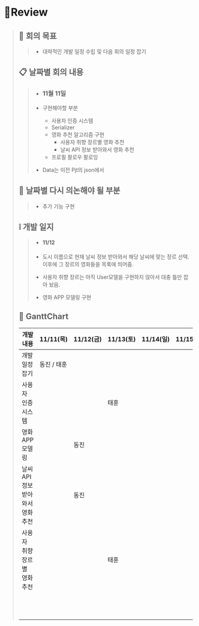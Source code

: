 # 📖Review

> ## 📌 회의 목표
>
> >* 대략적인 개발 일정 수립 및 다음 회의 일정 잡기
>
> 
>
> ## 📋 날짜별 회의 내용
>
> >* ### 11월 11일
> >
> >  * 구현해야할 부분
> >    * 사용자 인증 시스템
> >    * Serializer
> >    * 영화 추천 알고리즘 구현
> >      * 사용자 취향 장르별 영화 추천
> >      * 날씨 API 정보 받아와서 영화 추천
> >    * 프로필 팔로우 팔로잉
> >  * Data는 이전 Pjt의 json에서 
>
> ## 📑  날짜별 다시 의논해야 될 부분
>
> >- 추가 기능 구현
>
> 
>
> ##  ❕  개발 일지
>
> >- #### 11/12
> >
> >  -  도시 이름으로 현재 날씨 정보 받아와서 해당 날씨에 맞는 장르 선택. 이후에 그 장르의 영화들을 목록에 띄어줌. 
> >  - 사용자 취향 장르는 아직 User모델을 구현하지 않아서 대충 틀만 잡아 놨음. 
> >  - 영화 APP 모델링 구현
>
> 
>
> ## 📆   GanttChart
>
> | 개발 내용                        | 11/11(목)   | 11/12(금) | 11/13(토) | 11/14(일) | 11/15(월) | 11/16(화) |
> | -------------------------------- | ----------- | --------- | --------- | --------- | --------- | --------- |
> | 개발 일정 잡기                   | 동진 / 태훈 |           |           |           |           |           |
> | 사용자 인증 시스템               |             |           | 태훈      |           |           |           |
> | 영화 APP 모델링                  |             | 동진      |           |           |           |           |
> | 날씨 API 정보 받아와서 영화 추천 |             | 동진      |           |           |           |           |
> | 사용자 취향 장르별 영화 추천     |             |           | 태훈      |           |           |           |
> |                                  |             |           |           |           |           |           |
> |                                  |             |           |           |           |           |           |
> |                                  |             |           |           |           |           |           |
> |                                  |             |           |           |           |           |           |
> |                                  |             |           |           |           |           |           |
> |                                  |             |           |           |           |           |           |
> |                                  |             |           |           |           |           |           |
> |                                  |             |           |           |           |           |           |
> |                                  |             |           |           |           |           |           |
> |                                  |             |           |           |           |           |           |
> |                                  |             |           |           |           |           |           |
> |                                  |             |           |           |           |           |           |

